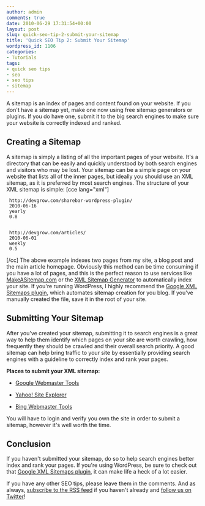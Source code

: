 ```yaml
---
author: admin
comments: true
date: 2010-06-29 17:31:54+00:00
layout: post
slug: quick-seo-tip-2-submit-your-sitemap
title: 'Quick SEO Tip 2: Submit Your Sitemap'
wordpress_id: 1106
categories:
- Tutorials
tags:
- quick seo tips
- seo
- seo tips
- sitemap
---
```


A sitemap is an index of pages and content found on your website.  If you don't have a sitemap yet, make one now using free sitemap generators or plugins.  If you do have one, submit it to the big search engines to make sure your website is correctly indexed and ranked.<!-- more -->



## Creating a Sitemap


A sitemap is simply a listing of all the important pages of your website.  It's a directory that can be easily and quickly understood by both search engines and visitors who may be lost.  Your sitemap can be a simple page on your website that lists all of the inner pages, but ideally you should use an XML sitemap, as it is preferred by most search engines.  The structure of your XML sitemap is simple:
[cce lang="xml"]

 
   
     http://devgrow.com/sharebar-wordpress-plugin/
     2010-06-16
     yearly
     0.8
   
   
     http://devgrow.com/articles/
     2010-06-01
     weekly
     0.5
   
 
[/cc]
The above example indexes two pages from my site, a blog post and the main article homepage.  Obviously this method can be time consuming if you have a lot of pages, and this is the perfect reason to use services like [MakeASitemap.com](http://www.makeasitemap.com/) or the [XML Sitemap Generator](http://www.xml-sitemaps.com/) to automatically index your site.  If you're running WordPress, I highly recommend the [Google XML Sitemaps plugin](http://www.arnebrachhold.de/redir/sitemap-home/), which automates sitemap creation for you blog.  If you've manually created the file, save it in the root of your site.



## Submitting Your Sitemap


After you've created your sitemap, submitting it to search engines is a great way to help them identify which pages on your site are worth crawling, how frequently they should be crawled and their overall search priority.  A good sitemap can help bring traffic to your site by essentially providing search engines with a guideline to correctly index and rank your pages.

**Places to submit your XML sitemap:**



	
  * [Google Webmaster Tools](http://google.com/webmasters/)

	
  * [Yahoo! Site Explorer](http://siteexplorer.search.yahoo.com/)

	
  * [Bing Webmaster Tools](http://www.bing.com/webmaster)


You will have to login and verify you own the site in order to submit a sitemap, however it's well worth the time.


## Conclusion


If you haven't submitted your sitemap, do so to help search engines better index and rank your pages.  If you're using WordPress, be sure to check out that [Google XML Sitemaps plugin](http://www.arnebrachhold.de/redir/sitemap-home/), it can make life a heck of a lot easier.

If you have any other SEO tips, please leave them in the comments.  And as always, [subscribe to the RSS feed](http://feeds.feedburner.com/devgrow) if you haven't already and [follow us on Twitter](http://twitter.com/ThinkDevGrow)!
